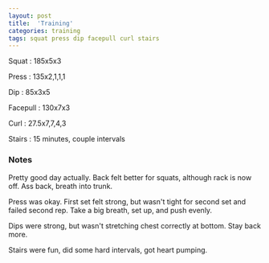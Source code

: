 ```yaml
---
layout: post
title:  'Training'
categories: training
tags: squat press dip facepull curl stairs
---
```


Squat       :   185x5x3

Press       :   135x2,1,1,1

Dip         :   85x3x5

Facepull    :   130x7x3

Curl        :   27.5x7,7,4,3

Stairs      :   15 minutes, couple intervals

### Notes

Pretty good day actually. Back felt better for squats, although rack is now off. Ass
back, breath into trunk.

Press was okay. First set felt strong, but wasn't tight for second set and failed second
rep. Take a big breath, set up, and push evenly.

Dips were strong, but wasn't stretching chest correctly at bottom. Stay back more.

Stairs were fun, did some hard intervals, got heart pumping.
